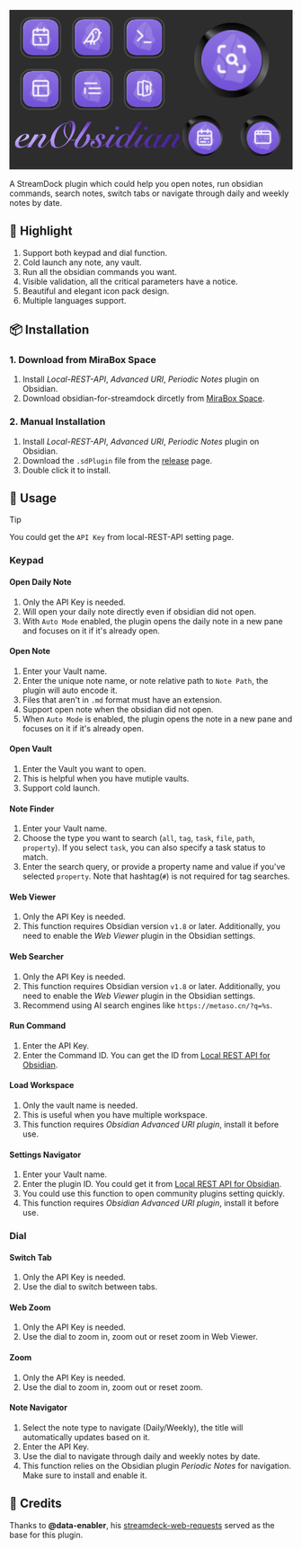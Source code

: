 ![](demo.png)

A StreamDock plugin which could help you open notes, run obsidian commands, search notes, switch tabs or navigate through daily and weekly notes by date. 



## 🌟 Highlight

1. Support both keypad and dial function.
2. Cold launch any note, any vault.
3. Run all the obsidian commands you want.
4. Visible validation, all the critical parameters have a notice.
5. Beautiful and elegant icon pack design.
6. Multiple languages support.



## 📦 Installation

### 1. Download from MiraBox Space

1. Install *Local-REST-API*, *Advanced URI*, *Periodic Notes* plugin on Obsidian.
1. Download obsidian-for-streamdock dircetly from [ MiraBox Space](https://space.key123.vip/product?id=20250604000924).



### 2. Manual Installation

1. Install *Local-REST-API*, *Advanced URI*, *Periodic Notes* plugin on Obsidian.
2. Download the `.sdPlugin` file from the [release](https://github.com/moziar/obsidian-for-streamdock/releases) page.
3. Double click it to install.



## 🚀 Usage

> [!TIP]
>
> You could get the `API Key` from local-REST-API setting page.



### Keypad

#### Open Daily Note

1. Only the API Key is needed.
2. Will open your daily note directly even if obsidian did not open.
3. With `Auto Mode` enabled, the plugin opens the daily note in a new pane and focuses on it if it's already open.



#### Open Note

1. Enter your Vault name.
2. Enter the unique note name, or note relative path to `Note Path`, the plugin will auto encode it.
3. Files that aren't in `.md` format must have an extension.
4. Support open note when the obsidian did not open.
5. When `Auto Mode` is enabled, the plugin opens the note in a new pane and focuses on it if it's already open.



#### Open Vault

1. Enter the Vault you want to open.
2. This is helpful when you have mutiple vaults.
3. Support cold launch.



#### Note Finder

1. Enter your Vault name.
2. Choose the type you want to search (`all`, `tag`, `task`, `file`, `path`, `property`). If you select `task`, you can also specify a task status to match.
3. Enter the search query, or provide a  property name and value if you've selected  `property`. Note that hashtag(`#`) is not required for tag searches.

 

#### Web Viewer

1. Only the API Key is needed.
2. This function requires Obsidian version `v1.8` or later. Additionally, you need to enable the *Web Viewer* plugin in the Obsidian settings.



#### Web Searcher

1. Only the API Key is needed.
2. This function requires Obsidian version `v1.8` or later. Additionally, you need to enable the *Web Viewer* plugin in the Obsidian settings.
3. Recommend using AI search engines like `https://metaso.cn/?q=%s`.



#### Run Command

1. Enter the API Key.
2. Enter the Command ID. You can get the ID from [Local REST API for Obsidian](https://coddingtonbear.github.io/obsidian-local-rest-api/#/).



#### Load Workspace

1. Only the vault name is needed.
2. This is useful when you have multiple workspace.
3. This function requires  *Obsidian Advanced URI plugin*, install it before use.



#### Settings Navigator

1. Enter your Vault name.
2. Enter the plugin ID. You could get it from [Local REST API for Obsidian](https://coddingtonbear.github.io/obsidian-local-rest-api/#/).
3. You could use this function to open community plugins setting quickly.
4. This function requires  *Obsidian Advanced URI plugin*, install it before use.



### Dial

#### Switch Tab

1. Only the API Key is needed.
2. Use the dial to switch between tabs.



#### Web Zoom

1. Only the API Key is needed.
2. Use the dial to zoom in, zoom out or reset zoom in Web Viewer.



#### Zoom

1. Only the API Key is needed.
2. Use the dial to zoom in, zoom out or reset zoom.



#### Note Navigator

1. Select the note type to navigate (Daily/Weekly), the title will automatically updates based on it.
2. Enter the API Key.
3. Use the dial to navigate through daily and weekly notes by date.
4. This function relies on the Obsidian plugin *Periodic Notes* for navigation. Make sure to install and enable it.



## 🤝 Credits

Thanks to **@data-enabler**, his [streamdeck-web-requests](https://github.com/data-enabler/streamdeck-web-requests) served as the base for this plugin.
